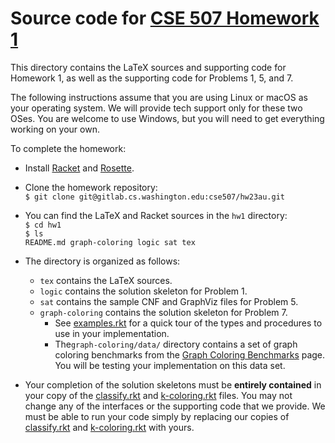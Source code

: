 # Source code for [CSE 507 Homework 1](tex/hw1.pdf)

This directory contains the LaTeX sources and supporting code for Homework 1, as well as the supporting code for Problems 1, 5, and 7.  

The following instructions assume that you are using Linux or macOS as your operating system.  We will provide tech support only for these two OSes.  You are welcome to use Windows, but you will need to get everything working on your own.  

To complete the homework:

- Install [Racket](http://racket-lang.org) and [Rosette](https://github.com/emina/rosette#installing-rosette).

- Clone the homework repository:  
  `$ git clone git@gitlab.cs.washington.edu:cse507/hw23au.git`

- You can find the LaTeX and Racket sources in the `hw1` directory:   
  `$ cd hw1`  
  `$ ls`  
  `README.md graph-coloring logic sat tex`

- The directory is organized as follows:
	- `tex` contains the LaTeX sources.
	- `logic` contains the solution skeleton for Problem 1.
	- `sat` contains the sample CNF and GraphViz files for Problem 5.
	- `graph-coloring` contains the solution skeleton for Problem 7.
		- See [examples.rkt](graph-coloring/examples.rkt) for a quick tour of the types and procedures to use in your implementation.
		- The`graph-coloring/data/` directory contains a set of graph coloring benchmarks from the [Graph Coloring Benchmarks](https://sites.google.com/site/graphcoloring/) page.  You will be testing your implementation on this data set.

- Your completion of the solution skeletons must be **entirely contained** in your copy of the [classify.rkt](logic/classify.rkt) and [k-coloring.rkt](graph-coloring/k-coloring.rkt) files. You may not change any of the interfaces or the supporting code that we provide.  We must be able to run your code simply by replacing our copies of [classify.rkt](logic/classify.rkt) and [k-coloring.rkt](graph-coloring/k-coloring.rkt) with yours.



